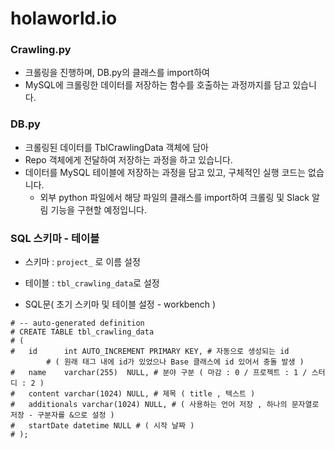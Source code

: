 # holaworld.io

### Crawling.py
- 크롤링을 진행하며, DB.py의 클래스를 import하여
- MySQL에 크롤링한 데이터를 저장하는 함수를 호출하는 과정까지를 담고 있습니다.

### DB.py
- 크롤링된 데이터를 TblCrawlingData 객체에 담아
- Repo 객체에게 전달하여 저장하는 과정을 하고 있습니다. 
- 데이터를 MySQL 테이블에 저장하는 과정을 담고 있고, 구체적인 실행 코드는 없습니다.
  - 외부 python 파일에서 해당 파일의 클래스를 import하여 크롤링 및 Slack 알림 기능을 구현할 예정입니다.

### SQL 스키마 - 테이블
- 스키마 : `project_` 로 이름 설정
- 테이블 : `tbl_crawling_data`로 설정

- SQL문( 초기 스키마 및 테이블 설정 - workbench )
```
# -- auto-generated definition
# CREATE TABLE tbl_crawling_data
# (
#   id      int AUTO_INCREMENT PRIMARY KEY, # 자동으로 생성되는 id 
        # ( 원래 태그 내에 id가 있었으나 Base 클래스에 id 있어서 충돌 발생 )
#   name    varchar(255)  NULL, # 분야 구분 ( 마감 : 0 / 프로젝트 : 1 / 스터디 : 2 ) 
#   content varchar(1024) NULL, # 제목 ( title , 텍스트 )
#   additionals varchar(1024) NULL, # ( 사용하는 언어 저장 , 하나의 문자열로 저장 - 구분자를 &으로 설정 )
#   startDate datetime NULL # ( 시작 날짜 )
# );
```
